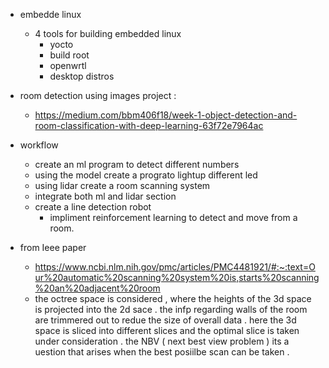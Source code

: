 - embedde linux
	- 4 tools for building embedded linux
		- yocto
		- build root 
		- openwrtl
		- desktop  distros

- room detection using images  project :
	- https://medium.com/bbm406f18/week-1-object-detection-and-room-classification-with-deep-learning-63f72e7964ac

- workflow 
	- create an ml program to detect  different numbers 
	- using the model create a prograto lightup different led 
	- using lidar create a room scanning system 
	- integrate both ml and lidar section
	-  create a line detection robot 
		-  impliment reinforcement learning to detect and move from a room.

- from Ieee paper 
	- https://www.ncbi.nlm.nih.gov/pmc/articles/PMC4481921/#:~:text=Our%20automatic%20scanning%20system%20is,starts%20scanning%20an%20adjacent%20room
	- the octree space is considered , where the heights of the 3d space is projected into the 2d sace . the infp regarding walls of the room are trimmered out to redue the size of overall data . here the 3d space is sliced into different slices and the optimal slice is taken under consideration . the NBV ( next best view problem ) its a uestion that arises when the best posiilbe scan can be taken .